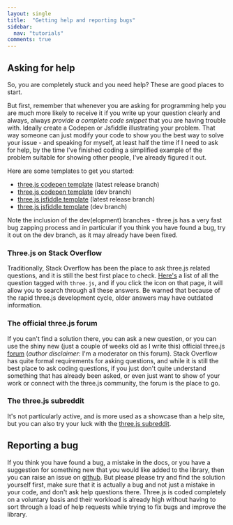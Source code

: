 ```yaml
---
layout: single
title:  "Getting help and reporting bugs"
sidebar:
  nav: "tutorials"
comments: true
---
```


## Asking for help
So, you are completely stuck and you need help? These are good places to start.

But first, remember that whenever you are asking for programming help you are much more likely to receive it if you write up your question clearly and always, always *provide a complete code snippet* that you are having trouble with. Ideally create a  Codepen or Jsfiddle illustrating your problem. That way someone can just modify your code to show you the best way to solve your issue - and speaking for myself, at least half the time if I need to ask for help, by the time I've finished coding a simplified example of the problem suitable for showing other people, I've already figured it out. 

Here are some templates to get you started:

* [three.js codepen template](https://codepen.io/looeee/pen/PpEyJv) (latest release branch)
* [three.js codepen template](https://codepen.io/looeee/pen/OpzBxe) (dev branch)
* [three.js jsfiddle template](https://jsfiddle.net/akmcv7Lh/) (latest release branch)
* [three.js jsfiddle template](https://jsfiddle.net/hw9rcLL8/) (dev branch)

Note the inclusion of the dev(elopment) branches - three.js has a very fast bug zapping process and in particular if you think you have found a bug, try it out on the dev branch, as it may already have been fixed. 


### Three.js on Stack Overflow
Traditionally, Stack Overflow has been the place to ask three.js related questions, and it is still the best first place to check. [Here's](https://stackoverflow.com/questions/tagged/three.js?sort=votes) a list of all the question tagged with `three.js`, and if you click the <span class="fa fa-fw fa-search"></span> icon on that page, it will allow you to search through all these answers. Be warned that because of the rapid three.js development cycle, older answers may have outdated information. 

### The official three.js forum
If you can't find a solution there, you can ask a new question, or you can use the shiny new (just a couple of weeks old as I write this) official three.js [forum](https://discourse.threejs.org/) (*author disclaimer:* I'm a moderator on this forum). Stack Overflow has quite formal requirements for asking questions, and while it is still the best place to ask coding questions, if you just don't quite understand something that has already been asked, or even just want to show of your work or connect with the three.js community, the forum is the place to go. 

### The three.js subreddit
It's not particularly active, and is more used as a showcase than a help site, but you can also try your luck with the [three.js subreddit](https://www.reddit.com/r/threejs/).

## Reporting a bug 
If you think you have found a bug, a mistake in the docs, or you have a suggestion for something new that you would like added to the library, then you can raise an issue on [github](https://github.com/mrdoob/three.js/issues). 
But please please try and find the solution yourself first, make sure that it is actually a bug and not just a mistake in your code, and don't ask help questions there. Three.js is coded completely on a voluntary basis and their workload is already high without having to sort through a load of help requests while trying to fix bugs and improve the library. 